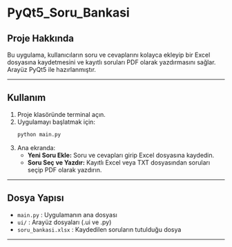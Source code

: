 # PyQt5_Soru_Bankasi

## Proje Hakkında

Bu uygulama, kullanıcıların soru ve cevaplarını kolayca ekleyip bir Excel dosyasına kaydetmesini ve kayıtlı soruları PDF olarak yazdırmasını sağlar. Arayüz PyQt5 ile hazırlanmıştır.

---

## Kullanım

1. Proje klasöründe terminal açın.
2. Uygulamayı başlatmak için:
    ```sh
    python main.py
    ```
3. Ana ekranda:
    - **Yeni Soru Ekle:** Soru ve cevapları girip Excel dosyasına kaydedin.
    - **Soru Seç ve Yazdır:** Kayıtlı Excel veya TXT dosyasından soruları seçip PDF olarak yazdırın.

---

## Dosya Yapısı

- `main.py` : Uygulamanın ana dosyası
- `ui/` : Arayüz dosyaları (.ui ve .py)
- `soru_bankasi.xlsx` : Kaydedilen soruların tutulduğu dosya

---


